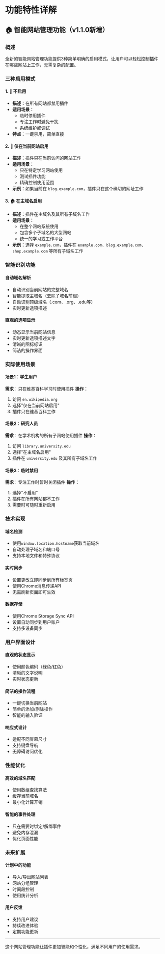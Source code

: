 # 功能特性详解

## 🏠 智能网站管理功能（v1.1.0新增）

### 概述
全新的智能网站管理功能提供3种简单明确的启用模式，让用户可以轻松控制插件在哪些网站上工作，无需复杂的配置。

### 三种启用模式

#### 1. 🚫 不启用
- **描述**：在所有网站都禁用插件
- **适用场景**：
  - 临时停用插件
  - 专注工作时避免干扰
  - 系统维护或调试
- **特点**：一键禁用，简单直接

#### 2. 📍 仅在当前网站启用
- **描述**：插件只在当前访问的网站工作
- **适用场景**：
  - 只在特定学习网站使用
  - 测试插件功能
  - 精确控制使用范围
- **示例**：如果当前在 `blog.example.com`，插件只在这个确切的网址工作

#### 3. 🏠 在主域名启用
- **描述**：插件在主域名及其所有子域名工作
- **适用场景**：
  - 在整个网站系统使用
  - 包含多个子域名的大型网站
  - 统一的学习或工作平台
- **示例**：选择 `example.com`，插件在 `example.com`、`blog.example.com`、`shop.example.com` 等所有子域名工作



### 智能识别功能

#### 自动域名解析
- 自动识别当前网站的完整域名
- 智能提取主域名（去除子域名前缀）
- 自动识别顶级域名（.com、.org、.edu等）
- 实时更新选项描述

#### 直观的选项显示
- 动态显示当前网站信息
- 实时更新选项描述文字
- 清晰的图标标识
- 简洁的操作界面

### 实际使用场景

#### 场景1：学生用户
**需求**：只在维基百科学习时使用插件
**操作**：
1. 访问 `en.wikipedia.org`
2. 选择"仅在当前网站启用"
3. 插件只在维基百科工作

#### 场景2：研究人员
**需求**：在学术机构的所有子网站使用插件
**操作**：
1. 访问 `library.university.edu`
2. 选择"在主域名启用"
3. 插件在 `university.edu` 及其所有子域名工作

#### 场景3：临时禁用
**需求**：专注工作时暂时关闭插件
**操作**：
1. 选择"不启用"
2. 插件在所有网站都不工作
3. 需要时可随时重新启用

### 技术实现

#### 域名检测
- 使用`window.location.hostname`获取当前域名
- 自动处理子域名和端口号
- 支持本地文件和特殊协议

#### 实时同步
- 设置更改立即同步到所有标签页
- 使用Chrome消息传递API
- 无需刷新页面即可生效

#### 数据存储
- 使用Chrome Storage Sync API
- 设置自动同步到用户账户
- 支持多设备同步

### 用户界面设计

#### 直观的状态显示
- 使用颜色编码（绿色/红色）
- 清晰的文字说明
- 实时状态更新

#### 简洁的操作流程
- 一键切换当前网站
- 简单的添加/删除操作
- 智能的输入验证

#### 响应式设计
- 适配不同屏幕尺寸
- 支持键盘导航
- 无障碍访问优化

### 性能优化

#### 高效的域名匹配
- 使用数组查找算法
- 缓存当前域名
- 最小化计算开销

#### 智能的事件处理
- 只在需要时绑定/解绑事件
- 避免内存泄漏
- 优化页面性能

### 未来扩展

#### 计划中的功能
- 导入/导出网站列表
- 网站分组管理
- 时间段控制
- 使用统计分析

#### 用户反馈
- 支持用户建议
- 持续改进体验
- 定期功能更新

---

这个网站管理功能让插件更加智能和个性化，满足不同用户的使用需求。
